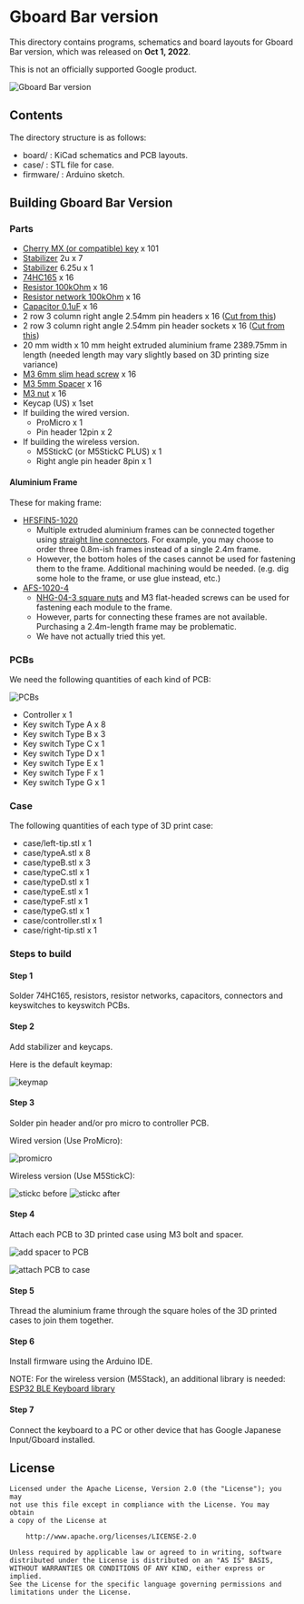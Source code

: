 # Gboard Bar version

This directory contains programs, schematics and board layouts for Gboard Bar version,
which was released on **Oct 1, 2022**.

This is not an officially supported Google product.

![Gboard Bar version](./image/header.jpg)

## Contents

The directory structure is as follows:

- board/ : KiCad schematics and PCB layouts.
- case/ : STL file for case.
- firmware/ : Arduino sketch.

## Building Gboard Bar Version

### Parts

- [Cherry MX (or compatible) key](https://shop.yushakobo.jp/collections/all-switches/cherry-mx-%E4%BA%92%E6%8F%9B-%E3%82%B9%E3%82%A4%E3%83%83%E3%83%81) x 101
- [Stabilizer](https://shop.yushakobo.jp/collections/all-keyboard-parts/products/a0500st?variant=37665699463329) 2u x 7
- [Stabilizer](https://shop.yushakobo.jp/collections/all-keyboard-parts/products/a0500st?variant=37665699463329) 6.25u x 1
- [74HC165](https://akizukidenshi.com/catalog/g/gI-14679/) x 16
- [Resistor 100kOhm](https://akizukidenshi.com/catalog/g/gR-25104/) x 16
- [Resistor network 100kOhm](https://akizukidenshi.com/catalog/g/gR-14228/) x 16
- [Capacitor 0.1uF](https://akizukidenshi.com/catalog/g/gP-10147/) x 16
- 2 row 3 column right angle 2.54mm pin headers x 16 ([Cut from this](https://akizukidenshi.com/catalog/g/gC-10903/))
- 2 row 3 column right angle 2.54mm pin header sockets x 16 ([Cut from this](https://akizukidenshi.com/catalog/g/gC-05756/))
- 20 mm width x 10 mm height extruded aluminium frame 2389.75mm in length (needed length may vary slightly based on 3D printing size variance)
- [M3 6mm slim head screw](https://jp.misumi-ec.com/vona2/detail/221000546066) x 16
- [M3 5mm Spacer](https://akizukidenshi.com/catalog/g/gP-07471/) x 16
- [M3 nut](https://akizukidenshi.com/catalog/g/gP-07468/) x 16
- Keycap (US) x 1set
- If building the wired version.
  - ProMicro x 1
  - Pin header 12pin x 2
- If building the wireless version.
  - M5StickC (or M5StickC PLUS) x 1
  - Right angle pin header 8pin x 1

#### Aluminium Frame

These for making frame:

- [HFSFIN5-1020](https://jp.misumi-ec.com/vona2/detail/110302374340/)
  - Multiple extruded aluminium frames can be connected together using [straight line connectors](https://jp.misumi-ec.com/vona2/detail/110302248430). For example, you may choose to order three 0.8m-ish frames instead of a single 2.4m frame.
  - However, the bottom holes of the cases cannot be used for fastening them to the frame. Additional machining would be needed. (e.g. dig some hole to the frame, or use glue instead, etc.)
- [AFS-1020-4](https://jp.misumi-ec.com/vona2/detail/221005476984/)
  - [NHG-04-3 square nuts](https://jp.misumi-ec.com/vona2/detail/221005480709/) and M3 flat-headed screws can be used for fastening each module to the frame.
  - However, parts for connecting these frames are not available. Purchasing a 2.4m-length frame may be problematic.
  - We have not actually tried this yet.

### PCBs

We need the following quantities of each kind of PCB:

![PCBs](./image/pcbs.jpg)

- Controller x 1
- Key switch Type A x 8
- Key switch Type B x 3
- Key switch Type C x 1
- Key switch Type D x 1
- Key switch Type E x 1
- Key switch Type F x 1
- Key switch Type G x 1

### Case

The following quantities of each type of 3D print case:

- case/left-tip.stl x 1
- case/typeA.stl x 8
- case/typeB.stl x 3
- case/typeC.stl x 1
- case/typeD.stl x 1
- case/typeE.stl x 1
- case/typeF.stl x 1
- case/typeG.stl x 1
- case/controller.stl x 1
- case/right-tip.stl x 1

### Steps to build

#### Step 1

Solder 74HC165, resistors, resistor networks, capacitors, connectors and keyswitches to keyswitch PCBs.

#### Step 2

Add stabilizer and keycaps.

Here is the default keymap:

![keymap](./image/keymap.png)

#### Step 3

Solder pin header and/or pro micro to controller PCB.

Wired version (Use ProMicro):

![promicro](./image/promicro.jpg)

Wireless version (Use M5StickC):

![stickc before](./image/stickc-before.jpg)
![stickc after](./image/stickc-after.jpg)

#### Step 4

Attach each PCB to 3D printed case using M3 bolt and spacer.

![add spacer to PCB](./image/spacer.png)

![attach PCB to case](./image/aluminium_frame.png)

#### Step 5

Thread the aluminium frame through the square holes of the 3D printed cases to join them together.

#### Step 6

Install firmware using the Arduino IDE.

NOTE: For the wireless version (M5Stack), an additional library is needed:
[ESP32 BLE Keyboard library](https://github.com/T-vK/ESP32-BLE-Keyboard)

#### Step 7

Connect the keyboard to a PC or other device that has Google Japanese
Input/Gboard installed.

## License

```
Licensed under the Apache License, Version 2.0 (the "License"); you may
not use this file except in compliance with the License. You may obtain
a copy of the License at

    http://www.apache.org/licenses/LICENSE-2.0

Unless required by applicable law or agreed to in writing, software
distributed under the License is distributed on an "AS IS" BASIS,
WITHOUT WARRANTIES OR CONDITIONS OF ANY KIND, either express or implied.
See the License for the specific language governing permissions and
limitations under the License.
```

